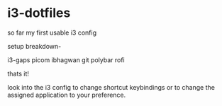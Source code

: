 # i3-dotfiles
so far my first usable i3 config


setup breakdown-

i3-gaps
picom ibhagwan git
polybar
rofi
 
thats it!

look into the i3 config to change shortcut keybindings or to change the assigned application to your preference.
